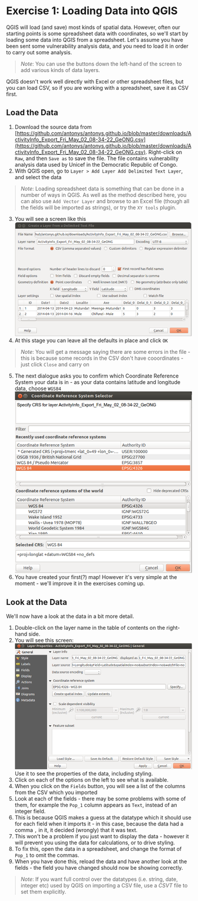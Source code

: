 Exercise 1: Loading Data into QGIS
==================================
QGIS will load (and save) most kinds of spatial data. However, often our starting points is some spreadsheet data with coordinates, so we'll start by loading some data into QGIS from a spreadsheet. Let's assume you have been sent some vulnerability analysis data, and you need to load it in order to carry out some analysis.
> *Note*: You can use the buttons down the left-hand of the screen to add various kinds of data layers.


QGIS doesn't work well directly with Excel or other spreadsheet files, but you can load CSV, so if you are working with a spreadsheet, save it as CSV first.

## Load the Data
1. Download the source data from [https://github.com/antonys/antonys.github.io/blob/master/downloads/ActivityInfo_Export_Fri_May_02_08-34-22_GeONG.csv](https://github.com/antonys/antonys.github.io/blob/master/downloads/ActivityInfo_Export_Fri_May_02_08-34-22_GeONG.csv). Right-click on `Raw`, and then `Save as` to save the file. The file contains vulnerability analysis data used by Unicef in the Democratic Republic of Congo.
2. With QGIS open, go to `Layer > Add Layer Add Delimited Text Layer`, and select the data
> *Note*: Loading spreadsheet data is something that can be done in a number of ways in QGIS. As well as the method described here, you can also use `Add Vector Layer` and browse to an Excel file (though all the fields will be imported as strings), or try the `XY tools` plugin.
3. You will see a screen like this ![Add Delimited Text Layer](../images/load_csv.png "Add Delimited Text Layer")
4. At this stage you can leave all the defaults in place and click `OK`
> *Note*: You will get a message saying there are some errors in the file - this is because some records in the CSV don't have cooordinates - just click `Close` and carry on
5. The next dialogue asks you to confirm which Coordinate Reference System your data is in - as your data contains latitude and longitude data, choose `WGS84` ![Specify Coordinate Reference System](../images/specify_crs.png "Specify Coordinate Reference System")
6. You have created your first(?) map! However it's very simple at the moment - we'll improve it in the exercises coming up.

## Look at the Data
We'll now have a look at the data in a bit more detail.  
1. Double-click on the layer name in the table of contents on the right-hand side.
2. You will see this screen: ![Layer Properties](../images/layer_properties.png "Layer Properties") Use it to see the properties of the data, including styling.
3. Click on each of the options on the left to see what is available.
4. When you click on the `Fields` button, you will see a list of the columns from the CSV which you imported
5. Look at each of the fields - there may be some problems with some of them, for example the `Pop_1` column appears as `Text`, instead of an integer field.
6. This is because QGIS makes a guess at the datatype which it should use for each field when it imports it - in this case, because the data had a comma `,` in it, it decided (wrongly) that it was text.
7. This won't be a problem if you just want to display the data - however it will prevent you using the data for calculations, or to drive styling.
8. To fix this, open the data in a spreadsheet, and change the format of `Pop_1` to omit the commas.
9. When you have done this, reload the data and have another look at the fields - the field you have changed should now be showing correctly.
> *Note*: If you want full control over the datatypes (i.e. string, date, integer etc) used by QGIS on importing a CSV file, use a *CSVT* file to set them explicitly.
